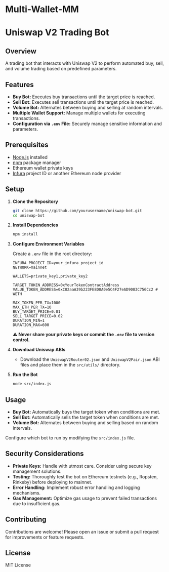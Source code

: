 # Multi-Wallet-MM

# Uniswap V2 Trading Bot

## Overview

A trading bot that interacts with Uniswap V2 to perform automated buy, sell, and volume trading based on predefined parameters.

## Features

- **Buy Bot:** Executes buy transactions until the target price is reached.
- **Sell Bot:** Executes sell transactions until the target price is reached.
- **Volume Bot:** Alternates between buying and selling at random intervals.
- **Multiple Wallet Support:** Manage multiple wallets for executing transactions.
- **Configuration via `.env` File:** Securely manage sensitive information and parameters.

## Prerequisites

- [Node.js](https://nodejs.org/) installed
- [npm](https://www.npmjs.com/) package manager
- Ethereum wallet private keys
- [Infura](https://infura.io/) project ID or another Ethereum node provider

## Setup

1. **Clone the Repository**
    ```bash
    git clone https://github.com/yourusername/uniswap-bot.git
    cd uniswap-bot
    ```

2. **Install Dependencies**
    ```bash
    npm install
    ```

3. **Configure Environment Variables**

    Create a `.env` file in the root directory:

    ```env
    INFURA_PROJECT_ID=your_infura_project_id
    NETWORK=mainnet

    WALLETS=private_key1,private_key2

    TARGET_TOKEN_ADDRESS=0xYourTokenContractAddress
    VALUE_TOKEN_ADDRESS=0xC02aaA39b223FE8D0A0e5C4F27eAD9083C756Cc2 # WETH

    MAX_TOKEN_PER_TX=1000
    MAX_ETH_PER_TX=10
    BUY_TARGET_PRICE=0.01
    SELL_TARGET_PRICE=0.02
    DURATION_MIN=1
    DURATION_MAX=600
    ```

    **⚠️ Never share your private keys or commit the `.env` file to version control.**

4. **Download Uniswap ABIs**

    - Download the `UniswapV2Router02.json` and `UniswapV2Pair.json` ABI files and place them in the `src/utils/` directory.

5. **Run the Bot**

    ```bash
    node src/index.js
    ```

## Usage

- **Buy Bot:** Automatically buys the target token when conditions are met.
- **Sell Bot:** Automatically sells the target token when conditions are met.
- **Volume Bot:** Alternates between buying and selling based on random intervals.

Configure which bot to run by modifying the `src/index.js` file.

## Security Considerations

- **Private Keys:** Handle with utmost care. Consider using secure key management solutions.
- **Testing:** Thoroughly test the bot on Ethereum testnets (e.g., Ropsten, Rinkeby) before deploying to mainnet.
- **Error Handling:** Implement robust error handling and logging mechanisms.
- **Gas Management:** Optimize gas usage to prevent failed transactions due to insufficient gas.

## Contributing

Contributions are welcome! Please open an issue or submit a pull request for improvements or feature requests.

## License

MIT License
